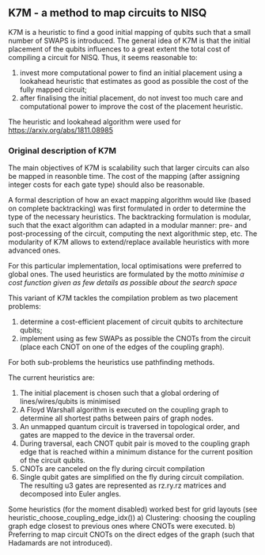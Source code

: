 ## K7M - a method to map circuits to NISQ

K7M is a heuristic to find a good initial mapping of qubits such that a small 
number of SWAPS is introduced. The general idea of K7M is that the initial
 placement of the qubits influences to a great extent the total cost of 
 compiling a circuit for NISQ. Thus, it seems reasonable to:
1) invest more computational power to find an initial placement using a 
lookahead heuristic that estimates as good  as possible the cost of the 
fully mapped circuit;
2) after finalising the initial placement, do not invest too much care and 
computational power to improve the cost of the placement heuristic.


The heuristic and lookahead algorithm were used for 
https://arxiv.org/abs/1811.08985


### Original description of K7M


The main objectives of K7M is scalability such that larger circuits can 
also be mapped in reasonble time. The cost of the mapping (after assigning
integer costs for each gate type) should also be reasonable.

A formal description of how an exact mapping algorithm would like 
(based on complete backtracking) was first formulated in order to determine 
the type of the necessary heuristics. The backtracking formulation is
modular, such that the exact algorithm can adapted in a modular manner: 
pre- and post-processing of the circuit, computing the next algorithmic step, 
etc. The modularity of K7M allows to extend/replace available heuristics 
with more advanced ones.

For this particular implementation, local optimisations were preferred to
global ones. The used heuristics are formulated by the motto *minimise a cost
 function given as few details as possible about the search space*
 
 
This variant of K7M tackles the compilation problem as two placement problems: 
1) determine a cost-efficient placement of circuit qubits to architecture qubits;
2) implement using as few SWAPs as possible the CNOTs from the circuit
(place each CNOT on one of the edges of the coupling graph).

For both sub-problems the heuristics use pathfinding methods.

The current heuristics are:
1) The initial placement is chosen such that a global ordering 
of lines/wires/qubits is minimised
2) A Floyd Warshall algorithm is executed on the coupling graph to determine 
all shortest paths between pairs of graph nodes.
3) An unmapped quantum circuit is traversed in topological order, and gates are
mapped to the device in the traversal order.
4) During traversal, each CNOT qubit pair is moved to the coupling graph edge 
that is reached within a minimum distance for the current position of the
circuit qubits.
4) CNOTs are canceled on the fly during circuit compilation
5) Single qubit gates are simplified on the fly during circuit compilation.
The resulting u3 gates are represented as rz.ry.rz matrices and decomposed
into Euler angles.


Some heuristics (for the moment disabled) worked best for grid layouts
(see heuristic_choose_coupling_edge_idx())
a) Clustering: choosing the coupling graph edge closest to previous ones
where CNOTs were executed.
b) Preferring to map circuit CNOTs on the direct edges of the graph
(such that Hadamards are not introduced).